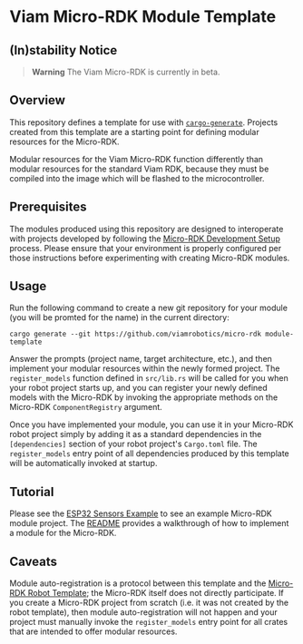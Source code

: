 # Viam Micro-RDK Module Template

## (In)stability Notice

> **Warning** The Viam Micro-RDK is currently in beta.

## Overview

This repository defines a template for use with
[`cargo-generate`](https://cargo-generate.github.io/cargo-generate). Projects
created from this template are a starting point for defining modular
resources for the Micro-RDK.

Modular resources for the Viam Micro-RDK function differently than
modular resources for the standard Viam RDK, because they must be
compiled into the image which will be flashed to the microcontroller.

## Prerequisites

The modules produced using this repository are designed to
interoperate with projects developed by following the [Micro-RDK
Development
Setup](https://docs.viam.com/installation/prepare/microcontrollers/development-setup)
process. Please ensure that your environment is properly configured
per those instructions before experimenting with creating Micro-RDK
modules.

## Usage

Run the following command to create a new git repository for your
module (you will be promted for the name) in the current directory:

`cargo generate --git https://github.com/viamrobotics/micro-rdk module-template`

Answer the prompts (project name, target architecture, etc.), and then
implement your modular resources within the newly formed project. The
`register_models` function defined in `src/lib.rs` will be called for
you when your robot project starts up, and you can register your newly
defined models with the Micro-RDK by invoking the appropriate methods
on the Micro-RDK `ComponentRegistry` argument.

Once you have implemented your module, you can use it in your
Micro-RDK robot project simply by adding it as a standard dependencies
in the `[dependencies]` section of your robot project's `Cargo.toml`
file. The `register_models` entry point of all dependencies produced
by this template will be automatically invoked at startup.

## Tutorial

Please see the [ESP32 Sensors
Example](https://github.com/viam-labs/micro-rdk-esp32-sensor-examples)
to see an example Micro-RDK module project. The
[README](https://github.com/viam-labs/micro-rdk-esp32-sensor-examples/blob/main/README.md)
provides a walkthrough of how to implement a module for the Micro-RDK.

## Caveats

Module auto-registration is a protocol between this template and the
[Micro-RDK Robot
Template](https://github.com/viamrobotics/micro-rdk-robot-template);
the Micro-RDK itself does not directly participate. If you create a
Micro-RDK project from scratch (i.e. it was not created by the robot
template), then module auto-registration will not happen and your
project must manually invoke the `register_models` entry point for all
crates that are intended to offer modular resources.

